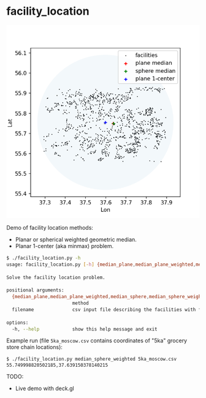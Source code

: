 # facility_location

![Demo image](demo.png)

Demo of facility location methods:
* Planar or spherical weighted geometric median.
* Planar 1-center (aka minmax) problem.
```sh
$ ./facility_location.py -h
usage: facility_location.py [-h] {median_plane,median_plane_weighted,median_sphere,median_sphere_weighted,one_center_plane} filename

Solve the facility location problem.

positional arguments:
  {median_plane,median_plane_weighted,median_sphere,median_sphere_weighted,one_center_plane}
                        method
  filename              csv input file describing the facilities with format lat,lon[,weight]

options:
  -h, --help            show this help message and exit
```

Example run (file `5ka_moscow.csv` contains coordinates of "5ka" grocery store chain locations):
```
$ ./facility_location.py median_sphere_weighted 5ka_moscow.csv 
55.749998820502185,37.639150378140215
```

TODO:
* Live demo with deck.gl
